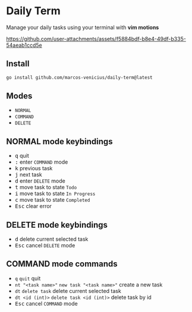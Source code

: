 # Daily Term

Manage your daily tasks using your terminal with **vim motions**

https://github.com/user-attachments/assets/f5884bdf-b8e4-49df-b335-54aeab1ccd5e

## Install

```bash
go install github.com/marcos-venicius/daily-term@latest
```

## Modes

- `NORMAL`
- `COMMAND`
- `DELETE`

## NORMAL mode keybindings

- <kbd>q</kbd> quit
- <kbd>:</kbd> enter `COMMAND` mode
- <kbd>k</kbd> previous task
- <kbd>j</kbd> next task
- <kbd>d</kbd> enter `DELETE` mode
- <kbd>t</kbd> move task to state `Todo`
- <kbd>i</kbd> move task to state `In Progress`
- <kbd>c</kbd> move task to state `Completed`
- <kbd>Esc</kbd> clear error

## DELETE mode keybindings

- <kbd>d</kbd> delete current selected task
- <kbd>Esc</kbd> cancel `DELETE` mode

## COMMAND mode commands

- `q` `quit` quit
- `nt "<task name>"` `new task "<task name>"` create a new task
- `dt` `delete task` delete current selected task
- `dt <id (int)>` `delete task <id (int)>` delete task by id
- <kbd>Esc</kbd> cancel `COMMAND` mode
